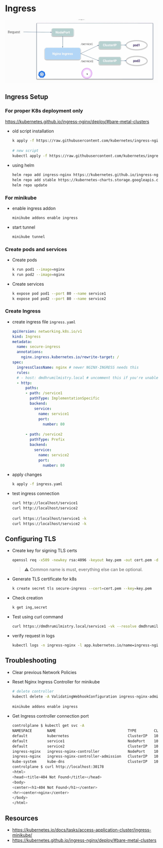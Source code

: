 # Ingress

![Ingress Structure](/.images/05-Ingress.png)

## Ingress Setup

### For proper K8s deployment only

https://kubernetes.github.io/ingress-nginx/deploy/#bare-metal-clusters

- old script installation

  ```bash
  k apply -f https://raw.githubusercontent.com/kubernetes/ingress-nginx/controller-v0.40.2/deploy/static/provider/baremetal/deploy.yaml

  # new script
  kubectl apply -f https://raw.githubusercontent.com/kubernetes/ingress-nginx/controller-v1.11.1/deploy/static/provider/baremetal/deploy.yaml
  ```

- using helm

  ```bash
  helm repo add ingress-nginx https://kubernetes.github.io/ingress-nginx
  helm repo add stable https://kubernetes-charts.storage.googleapis.com/
  helm repo update
  ```

### For minikube

- enable ingress addon

  ```bash
  minikube addons enable ingress
  ```

- start tunnel

  ```bash
  minikube tunnel
  ```

### Create pods and services

- Create pods

  ```bash
  k run pod1 --image=nginx
  k run pod2 --image=nginx
  ```

- Create services

  ```bash
  k expose pod pod1 --port 80 --name service1
  k expose pod pod2 --port 80 --name service2
  ```

### Create Ingress 

- create ingress file `ingress.yaml`

  ```yaml
  apiVersion: networking.k8s.io/v1
  kind: Ingress
  metadata:
    name: secure-ingress
    annotations:
      nginx.ingress.kubernetes.io/rewrite-target: /
  spec:
    ingressClassName: nginx # newer NGINX-INGRESS needs this
    rules:
    # - host: dmdhrumilmistry.local # uncomment this if you're unable to connect to ingress.
    - http:
        paths:
        - path: /service1
          pathType: ImplementationSpecific
          backend:
            service:
              name: service1
              port:
                number: 80
        
        - path: /service2
          pathType: Prefix
          backend:
            service:
              name: service2
              port:
                number: 80
  ```

- apply changes

  ```bash
  k apply -f ingress.yaml
  ```

- test ingress connection

  ```bash
  curl http://localhost/service1
  curl http://localhost/service2

  curl https://localhost/service1 -k
  curl https://localhost/service2 -k
  ```

## Configuring TLS

- Create key for signing TLS certs

  ```bash
  openssl req -x509 -newkey rsa:4096 -keyout key.pem -out cert.pem -days 265 -nodes 
  ```

  > ⚠️ Common name is must, everything else can be optional.

- Generate TLS certificate for k8s

  ```bash
  k create secret tls secure-ingress --cert=cert.pem --key=key.pem
  ```

- Check creation

  ```bash
  k get ing,secret
  ```

- Test using curl command

  ```bash
  curl https://dmdhrumilmistry.local/service1 -vk --resolve dmdhrumilmistry.local:443:127.0.0.1 # resolve flag is equivalent to entry in /etc/hosts
  ```

- verify request in logs

  ```bash
  kubectl logs -n ingress-nginx -l app.kubernetes.io/name=ingress-nginx 
  ```

## Troubleshooting

- Clear previous Network Policies

- Reset Nginx Ingress Controller for minikube

  ```bash
  # delete controller
  kubectl delete -A ValidatingWebhookConfiguration ingress-nginx-admission kubectl delete namespace ingress-nginx

  minikube addons enable ingress
  ```

- Get Ingress controller connection port

  ```bash
  controlplane $ kubectl get svc -A 
  NAMESPACE       NAME                                 TYPE        CLUSTER-IP       EXTERNAL-IP   PORT(S)                      AGE
  default         kubernetes                           ClusterIP   10.96.0.1        <none>        443/TCP                      24d
  default         service1                             NodePort    10.108.228.176   <none>        80:32166/TCP                 35m
  default         service2                             ClusterIP   10.106.94.37     <none>        80/TCP                       35m
  ingress-nginx   ingress-nginx-controller             NodePort    10.97.108.113    <none>        80:30178/TCP,443:31428/TCP   38m
  ingress-nginx   ingress-nginx-controller-admission   ClusterIP   10.97.35.170     <none>        443/TCP                      38m
  kube-system     kube-dns                             ClusterIP   10.96.0.10       <none>        53/UDP,53/TCP,9153/TCP       24d
  controlplane $ curl http://localhost:30178
  <html>
  <head><title>404 Not Found</title></head>
  <body>
  <center><h1>404 Not Found</h1></center>
  <hr><center>nginx</center>
  </body>
  </html>
  ```

## Resources
- https://kubernetes.io/docs/tasks/access-application-cluster/ingress-minikube/
- https://kubernetes.github.io/ingress-nginx/deploy/#bare-metal-clusters